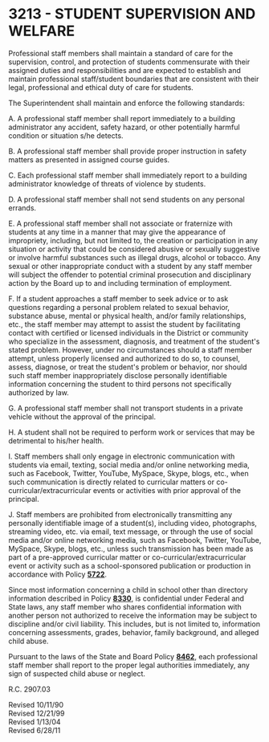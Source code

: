 3213 - STUDENT SUPERVISION AND WELFARE
======================================

Professional staff members shall maintain a standard of care for the
supervision, control, and protection of students commensurate with their
assigned duties and responsibilities and are expected to establish and
maintain professional staff/student boundaries that are consistent with
their legal, professional and ethical duty of care for students.

The Superintendent shall maintain and enforce the following standards:

A. A professional staff member shall report immediately to a building
administrator any accident, safety hazard, or other potentially harmful
condition or situation s/he detects.

B. A professional staff member shall provide proper instruction in
safety matters as presented in assigned course guides.

C. Each professional staff member shall immediately report to a building
administrator knowledge of threats of violence by students.

D. A professional staff member shall not send students on any personal
errands.

E. A professional staff member shall not associate or fraternize with
students at any time in a manner that may give the appearance of
impropriety, including, but not limited to, the creation or
participation in any situation or activity that could be considered
abusive or sexually suggestive or involve harmful substances such as
illegal drugs, alcohol or tobacco. Any sexual or other inappropriate
conduct with a student by any staff member will subject the offender to
potential criminal prosecution and disciplinary action by the Board up
to and including termination of employment.

F. If a student approaches a staff member to seek advice or to ask
questions regarding a personal problem related to sexual behavior,
substance abuse, mental or physical health, and/or family relationships,
etc., the staff member may attempt to assist the student by facilitating
contact with certified or licensed individuals in the District or
community who specialize in the assessment, diagnosis, and treatment of
the student's stated problem. However, under no circumstances should a
staff member attempt, unless properly licensed and authorized to do so,
to counsel, assess, diagnose, or treat the student's problem or
behavior, nor should such staff member inappropriately disclose
personally identifiable information concerning the student to third
persons not specifically authorized by law.

G. A professional staff member shall not transport students in a private
vehicle without the approval of the principal.

H. A student shall not be required to perform work or services that may
be detrimental to his/her health.

I. Staff members shall only engage in electronic communication with
students via email, texting, social media and/or online networking
media, such as Facebook, Twitter, YouTube, MySpace, Skype, blogs, etc.,
when such communication is directly related to curricular matters or
co-curricular/extracurricular events or activities with prior approval
of the principal.

J. Staff members are prohibited from electronically transmitting any
personally identifiable image of a student(s), including video,
photographs, streaming video, etc. via email, text message, or through
the use of social media and/or online networking media, such as
Facebook, Twitter, YouTube, MySpace, Skype, blogs, etc., unless such
transmission has been made as part of a pre-approved curricular matter
or co-curricular/extracurricular event or activity such as a
school-sponsored publication or production in accordance with Policy
[**5722**](po5722.md).

Since most information concerning a child in school other than directory
information described in Policy [**8330**](po8330.md), is confidential
under Federal and State laws, any staff member who shares confidential
information with another person not authorized to receive the
information may be subject to discipline and/or civil liability. This
includes, but is not limited to, information concerning assessments,
grades, behavior, family background, and alleged child abuse.

Pursuant to the laws of the State and Board Policy
[**8462**](po8462.md), each professional staff member shall report to
the proper legal authorities immediately, any sign of suspected child
abuse or neglect.

R.C. 2907.03

Revised 10/11/90\
 Revised 12/21/99\
 Revised 1/13/04\
 Revised 6/28/11

